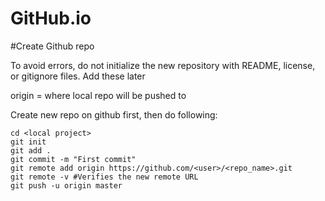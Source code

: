 # GitHub.io

#Create Github repo

To avoid errors, do not initialize the new repository with README, license, or gitignore files. Add these later

origin = where local repo will be pushed to

Create new repo on github first, then do following:

```
cd <local project>
git init
git add .
git commit -m "First commit"
git remote add origin https://github.com/<user>/<repo_name>.git 
git remote -v #Verifies the new remote URL
git push -u origin master
```
